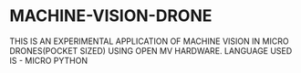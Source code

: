 # MACHINE-VISION-DRONE
THIS IS AN EXPERIMENTAL APPLICATION OF MACHINE VISION IN MICRO DRONES(POCKET SIZED) USING OPEN MV HARDWARE. LANGUAGE USED IS - MICRO PYTHON
